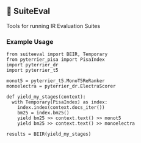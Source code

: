 ## 🍬 SuiteEval

Tools for running IR Evaluation Suites

### Example Usage

```
from suiteeval import BEIR, Temporary
from pyterrier_pisa import PisaIndex
import pyterrier_dr
import pyterrier_t5

monot5 = pyterrier_t5.MonoT5ReRanker
monoelectra = pyterrier_dr.ElectraScorer

def yield_my_stages(context):
  with Temporary(PisaIndex) as index:
    index.index(context.docs_iter())
    bm25 = index.bm25()
    yield bm25 >> context.text() >> monot5
    yield bm25 >> context.text() >> monoelectra

results = BEIR(yield_my_stages)
```
